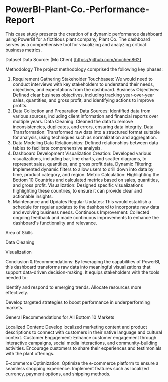 # PowerBI-Plant-Co.-Performance-Report

This case study presents the creation of a dynamic performance dashboard using PowerBI for a fictitious plant company, Plant Co. The dashboard serves as a comprehensive tool for visualizing and analyzing critical business metrics.

Dataset
Data Source: (Mo Chen) [https://github.com/mochen862]

Methodology
The project methodology comprised the following key phases:

1. Requirement Gathering
Stakeholder Touchbases:
 We would need to conduct interviews with key stakeholders to understand their needs, objectives, and expectations from the dashboard.
Business Objectives: Defined clear business objectives, including tracking year-over-year sales, quantities, and gross profit, and identifying actions to improve profits.
3. Data Collection and Preparation
Data Sources:
Identified data from various sources, including client information and financial reports over multiple years.
Data Cleaning: Cleaned the data to remove inconsistencies, duplicates, and errors, ensuring data integrity.
Data Transformation: Transformed raw data into a structured format suitable for analysis, using techniques such as normalization and aggregation.
5. Data Modeling
Data Relationships: Defined relationships between data tables to facilitate comprehensive analysis.
6. Dashboard Development
Visualization Creation:
 Developed various visualizations, including bar, line charts, and scatter diagrams, to represent sales, quantities, and gross profit data.
Dynamic Filtering: Implemented dynamic filters to allow users to drill down into data by time, product category, and region.
Metric Calculation: Highlighting the Bottom 10 Countries and calculated metrics based on sales, quantities, and gross profit.
Visualization: Designed specific visualizations highlighting these countries, to ensure it can provide clear and actionable insights.
8. Maintenance and Updates
Regular Updates:
This would establish a schedule for regular updates to the dashboard to incorporate new data and evolving business needs.
Continuous Improvement: Collected ongoing feedback and made continuous improvements to enhance the dashboard's functionality and relevance.


Area of Skills

Data Cleaning

Visualization

Conclusion & Recommendations:
By leveraging the capabilities of PowerBI, this dashboard transforms raw data into meaningful visualizations that support data-driven decision-making.
It equips stakeholders with the tools needed to:

Identify and respond to emerging trends.
Allocate resources more effectively.

Develop targeted strategies to boost performance in underperforming markets.

General Recommendations for All Bottom 10 Markets

Localized Content: Develop localized marketing content and product descriptions to connect with customers in their native language and cultural context.
Customer Engagement: Enhance customer engagement through interactive campaigns, social media interactions, and community-building activities. Encourage customers to share their experiences and testimonials with the plant offerings.

E-commerce Optimization:
Optimize the e-commerce platform to ensure a seamless shopping experience. Implement features such as localized currency, payment options, and shipping methods.
